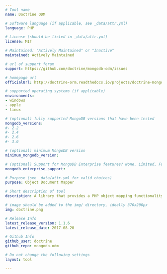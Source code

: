 ```yaml
---
# Tool name
name: Doctrine ODM

# Software language (if applicable, see _data/attr.yml)
language: PHP

# License (should be listed in _data/attr.yml)
license: MIT

# Maintained: "Actively Maintained" or "Inactive"
maintained: Actively Maintained

# url of support forum
support: https://github.com/doctrine/mongodb-odm/issues

# homepage url
officialUrl: http://doctrine-orm.readthedocs.io/projects/doctrine-mongodb-odm/en/latest/

# supported operating systems (if applicable)
environments:
- windows
- apple
- linux

# (optional) fully supported MongoDB versions that have been tested
mongodb_versions:
#- 2.2
#- 2.4
#- 2.6
#- 3.0

# (optional) minimum MongoDB version
minimum_mongodb_version:

# (optional) Support for MongoDB Enterprise features? None, Limited, Full
mongodb_enterprise_support: 

# Purpose (see _data/attr.yml for valid choices)
purpose: Object Document Mapper

# Short description of tool
description: A library that provides a PHP object mapping functionality for MongoDB.

# image should be added to the img/ directory, ideally 370x200px
img: doctrine.png

# Release Info
latest_release_version: 1.1.6
latest_release_date: 2017-08-20

# Github Info
github_user: doctrine
github_repo: mongodb-odm

# Do not change the following settings
layout: tool

---
```

